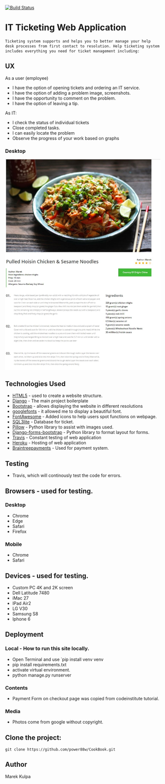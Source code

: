 [![Build Status](https://travis-ci.org/power88w/helpdesk.svg?branch=master)](https://travis-ci.org/power88w/helpdesk)


# IT Ticketing Web Application
    Ticketing system supports and helps you to better manage your help desk processes from first contact to resolution. Help ticketing system includes everything you need for ticket management including:

## UX
As a user (employee)
- I have the option of opening tickets and ordering an IT service.
- I have the option of adding a problem image, screenshots.
- I have the opportunity to comment on the problem.
- I have the option of leaving a tip.

As IT:

- I check the status of individual tickets
- Close completed tasks.
- I can easily locate the problem
- Observe the progress of your work based on graphs

### Desktop

<img src="https://github.com/power88w/CookBook/blob/master/static/img/overview.JPG?raw=true"/> <br> 


## Technologies Used
* [HTML5](https://www.djangoproject.com) - used to create a website structure.
* [Django](https://www.djangoproject.com) - The main project boilerplate
* [Bootstrap](http://getbootstrap.com) - allows displaying the website in different resolutions
* [googlefonts](https://fonts.google.com/) - it allowed me to display a beautiful font.
* [FontAwesome](https://fontawesome.com/?from=io) - Added icons to help users spot functions on webpage.
* [SQL3lite](https://www.sqlite.org/index.html) - Database for ticket.
* [Pillow](https://pillow.readthedocs.io/en/5.3.x/) - Python library to assist with images used.
* [Django-forms-bootstrap]() - Python library to format layout for forms.
* [Travis](https://travis-ci.org) - Constant testing of web application
* [Heroku](https://www.heroku.com) - Hosting of web application
* [Braintreepayments](https://www.braintreepayments.com) - Used for payment system.

## Testing

- Travis, which will continously test the code for errors.

## Browsers - used for testing.

### Desktop
- Chrome
- Edge
- Safari 
- Firefox

### Mobile
- Chrome
- Safari


## Devices - used for testing.
- Custom PC 4K and 2K screen	
- Dell Latitude 7480
- iMac 27
- IPad Air2
- LG V30
- Samsung S8 
- Iphone 6



## Deployment
### Local - How to run this site locally.
- Open Terminal and use `pip install venv venv 
- pip install requirements.txt
- activate virtual environment.
- python manage.py runserver 

### Contents
* Payment Form on checkout page was copied from codeinstitute tutorial.

### Media
* Photos come from google without copyright.

## Clone the project:

```
git clone https://github.com/power88w/CookBook.git
```

## Author
Marek Kulpa